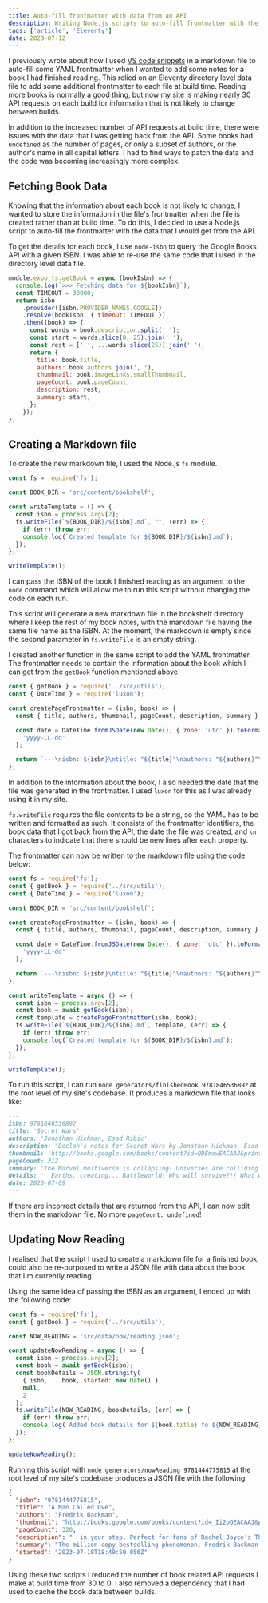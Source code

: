 ```yaml
---
title: Auto-fill frontmatter with data from an API
description: Writing Node.js scripts to auto-fill frontmatter with the details about a book from an API.
tags: ['article', 'Eleventy']
date: 2023-07-12
---
```


I previously wrote about how I used [VS code snippets](/journal/2023/vs-code-snippets-with-variables/) in a markdown file to auto-fill some YAML frontmatter when I wanted to add some notes for a book I had finished reading. This relied on an Eleventy directory level data file to add some additional frontmatter to each file at build time. Reading more books is normally a good thing, but now my site is making nearly 30 API requests on each build for information that is not likely to change between builds.

In addition to the increased number of API requests at build time, there were issues with the data that I was getting back from the API. Some books had `undefined` as the number of pages, or only a subset of authors, or the author's name in all capital letters. I had to find ways to patch the data and the code was becoming increasingly more complex.

## Fetching Book Data

Knowing that the information about each book is not likely to change, I wanted to store the information in the file's frontmatter when the file is created rather than at build time. To do this, I decided to use a Node.js script to auto-fill the frontmatter with the data that I would get from the API.

To get the details for each book, I use `node-isbn` to query the Google Books API with a given ISBN. I was able to re-use the same code that I used in the directory level data file.

```js
module.exports.getBook = async (bookIsbn) => {
  console.log(`>>> Fetching data for ${bookIsbn}`);
  const TIMEOUT = 30000;
  return isbn
    .provider([isbn.PROVIDER_NAMES.GOOGLE])
    .resolve(bookIsbn, { timeout: TIMEOUT })
    .then((book) => {
      const words = book.description.split(' ');
      const start = words.slice(0, 25).join(' ');
      const rest = [' ', ...words.slice(25)].join(' ');
      return {
        title: book.title,
        authors: book.authors.join(', '),
        thumbnail: book.imageLinks.smallThumbnail,
        pageCount: book.pageCount,
        description: rest,
        summary: start,
      };
    });
};
```

## Creating a Markdown file

To create the new markdown file, I used the Node.js `fs` module.

```js
const fs = require('fs');

const BOOK_DIR = 'src/content/bookshelf';

const writeTemplate = () => {
  const isbn = process.argv[2];
  fs.writeFile(`${BOOK_DIR}/${isbn}.md`, "", (err) => {
    if (err) throw err;
    console.log(`Created template for ${BOOK_DIR}/${isbn}.md`);
  });
};

writeTemplate();
```

I can pass the ISBN of the book I finished reading as an argument to the `node` command which will allow me to run this script without changing the code on each run.

This script will generate a new markdown file in the bookshelf directory where I keep the rest of my book notes, with the markdown file having the same file name as the ISBN. At the moment, the markdown is empty since the second parameter in `fs.writeFile` is an empty string.

I created another function in the same script to add the YAML frontmatter. The frontmatter needs to contain the information about the book which I can get from the `getBook` function mentioned above.

```js
const { getBook } = require('../src/utils');
const { DateTime } = require('luxon');

const createPageFrontmatter = (isbn, book) => {
  const { title, authors, thumbnail, pageCount, description, summary } = book;

  const date = DateTime.fromJSDate(new Date(), { zone: 'utc' }).toFormat(
    'yyyy-LL-dd'
  );

  return `---\nisbn: ${isbn}\ntitle: "${title}"\nauthors: "${authors}"\ndescription: "Declan's notes for ${title} by ${authors}.\nthumbnail: "${thumbnail}"\npageCount: ${pageCount}\nsummary: "${summary}"\ndescription: "${description}"\ndate: ${date}\n---`;
};
```

In addition to the information about the book, I also needed the date that the file was generated in the frontmatter. I used `luxon` for this as I was already using it in my site.

`fs.writeFile` requires the file contents to be a string, so the YAML has to be written and formatted as such. It consists of the frontmatter identifiers, the book data that I got back from the API, the date the file was created, and `\n` characters to indicate that there should be new lines after each property.

The frontmatter can now be written to the markdown file using the code below:

```js
const fs = require('fs');
const { getBook } = require('../src/utils');
const { DateTime } = require('luxon');

const BOOK_DIR = 'src/content/bookshelf';

const createPageFrontmatter = (isbn, book) => {
  const { title, authors, thumbnail, pageCount, description, summary } = book;

  const date = DateTime.fromJSDate(new Date(), { zone: 'utc' }).toFormat(
    'yyyy-LL-dd'
  );

  return `---\nisbn: ${isbn}\ntitle: "${title}"\nauthors: "${authors}"\ndescription: "Declan's notes for ${title} by ${authors}.\nthumbnail: "${thumbnail}"\npageCount: ${pageCount}\nsummary: "${summary}"\ndescription: "${description}"\ndate: ${date}\n---`;
};

const writeTemplate = async () => {
  const isbn = process.argv[2];
  const book = await getBook(isbn);
  const template = createPageFrontmatter(isbn, book);
  fs.writeFile(`${BOOK_DIR}/${isbn}.md`, template, (err) => {
    if (err) throw err;
    console.log(`Created template for ${BOOK_DIR}/${isbn}.md`);
  });
};

writeTemplate();
```

To run this script, I can run `node generators/finishedBook 9781846536892` at the root level of my site's codebase. It produces a markdown file that looks like:

```md
---
isbn: 9781846536892
title: 'Secret Wars'
authors: 'Jonathan Hickman, Esad Ribic'
description: "Declan's notes for Secret Wars by Jonathan Hickman, Esad Ribic."
thumbnail: 'http://books.google.com/books/content?id=QDEmswEACAAJ&printsec=frontcover&img=1&zoom=5&source=gbs_api'
pageCount: 312
summary: 'The Marvel multiverse is collapsing! Universes are colliding and realities are being wiped out! Earth 616 is destroyed as it merges with numerous other alternative'
details: '  Earths, creating... Battleworld! Who will survive?!! What will survive?!! Collecting Secret Wars #1-9 and material from Free comic Book Day 2015: Secret Wars.'
date: 2023-07-09
---

```

If there are incorrect details that are returned from the API, I can now edit them in the markdown file. No more `pageCount: undefined`!

## Updating Now Reading

I realised that the script I used to create a markdown file for a finished book, could also be re-purposed to write a JSON file with data about the book that I'm currently reading.

Using the same idea of passing the ISBN as an argument, I ended up with the following code:

```js
const fs = require('fs');
const { getBook } = require('../src/utils');

const NOW_READING = 'src/data/now/reading.json';

const updateNowReading = async () => {
  const isbn = process.argv[2];
  const book = await getBook(isbn);
  const bookDetails = JSON.stringify(
    { isbn, ...book, started: new Date() },
    null,
    2
  );
  fs.writeFile(NOW_READING, bookDetails, (err) => {
    if (err) throw err;
    console.log(`Added book details for ${book.title} to ${NOW_READING}`);
  });
};

updateNowReading();
```

Running this script with `node generators/nowReading 9781444775815` at the root level of my site's codebase produces a JSON file with the following:

```json
{
  "isbn": "9781444775815",
  "title": "A Man Called Ove",
  "authors": "Fredrik Backman",
  "thumbnail": "http://books.google.com/books/content?id=_Ii2oQEACAAJ&printsec=frontcover&img=1&zoom=5&source=gbs_api",
  "pageCount": 320,
  "description": "  in your step. Perfect for fans of Rachel Joyce's The Unlikely Pilgrimage of Harold Fry, Graeme Simsion's The Rosie Project and David Nicholl's US. New York Times bestseller 'Warm, funny, and almost unbearably moving' Daily Mail 'Rescued all those men who constantly mean to read novels but never get round to it' Spectator Books of the Year At first sight, Ove is almost certainly the grumpiest man you will ever meet. He thinks himself surrounded by idiots - neighbours who can't reverse a trailer properly, joggers, shop assistants who talk in code, and the perpetrators of the vicious coup d'etat that ousted him as Chairman of the Residents' Association. He will persist in making his daily inspection rounds of the local streets. But isn't it rare, these days, to find such old-fashioned clarity of belief and deed? Such unswerving conviction about what the world should be, and a lifelong dedication to making it just so? In the end, you will see, there is something about Ove that is quite irresistible...",
  "summary": "The million-copy bestselling phenomenon, Fredrik Backman's heartwarming debut is a funny, moving, uplifting tale of love and community that will leave you with a spring",
  "started": "2023-07-10T18:49:50.056Z"
}
```

Using these two scripts I reduced the number of book related API requests I make at build time from 30 to 0. I also removed a dependency that I had used to cache the book data between builds.

